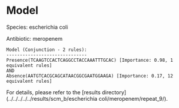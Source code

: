 
# Model

Species: escherichia coli

Antibiotic: meropenem

```
Model (Conjunction - 2 rules):
------------------------------
Presence(TCAAGTCCACTCAGGCCTACCAAATTTGCAC) [Importance: 0.98, 1 equivalent rules]
AND
Absence(AATGTCACGCAGCATAACGGCGAATGGAAGA) [Importance: 0.17, 12 equivalent rules]

```

For details, please refer to the [results directory](../../../../../results/scm_b/escherichia coli/meropenem/repeat_9/).

